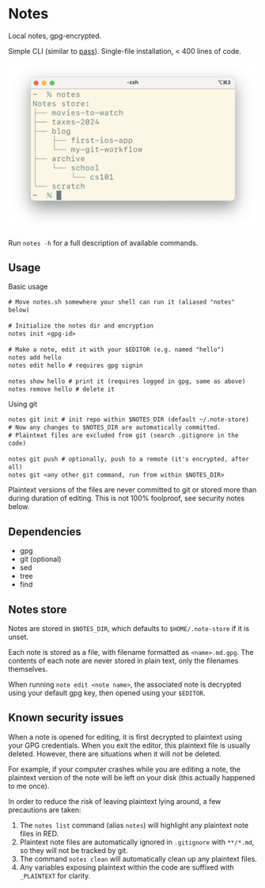 # Notes

Local notes, gpg-encrypted.

Simple CLI (similar to [pass](https://www.passwordstore.org)).
Single-file installation, < 400 lines of code.

![screenshot](screenshot.png)

Run `notes -h` for a full description of available commands.

## Usage

Basic usage

```shell
# Move notes.sh somewhere your shell can run it (aliased "notes" below)

# Initialize the notes dir and encryption
notes init <gpg-id>

# Make a note, edit it with your $EDITOR (e.g. named "hello")
notes add hello
notes edit hello # requires gpg signin

notes show hello # print it (requires logged in gpg, same as above)
notes remove hello # delete it
```

Using git

```shell
notes git init # init repo within $NOTES_DIR (default ~/.note-store)
# Now any changes to $NOTES_DIR are automatically committed.
# Plaintext files are excluded from git (search .gitignore in the code)

notes git push # optionally, push to a remote (it's encrypted, after all)
notes git <any other git command, run from within $NOTES_DIR>
```

Plaintext versions of the files are never committed to git or stored more than during duration of editing.
This is not 100% foolproof, see security notes below.

## Dependencies

- gpg
- git (optional)
- sed
- tree
- find

## Notes store

Notes are stored in `$NOTES_DIR`, which defaults to `$HOME/.note-store` if it is unset.

Each note is stored as a file, with filename formatted as `<name>.md.gpg`.
The contents of each note are never stored in plain text, only the filenames themselves.

When running `note edit <note name>`, the associated note is decrypted using your default gpg key, then opened using your `$EDITOR`.

## Known security issues

When a note is opened for editing, it is first decrypted to plaintext using your GPG credentials.
When you exit the editor, this plaintext file is usually deleted.
However, there are situations when it will _not_ be deleted.

For example, if your computer crashes while you are editing a note, the plaintext version of the note will be left on your disk (this actually happened to me once).

In order to reduce the risk of leaving plaintext lying around, a few precautions are taken:

1. The `notes list` command (alias `notes`) will highlight any plaintext note files in RED.
2. Plaintext note files are automatically ignored in `.gitignore` with `**/*.md`, so they will not be tracked by git.
3. The command `notes clean` will automatically clean up any plaintext files.
4. Any variables exposing plaintext within the code are suffixed with `_PLAINTEXT` for clarity.
